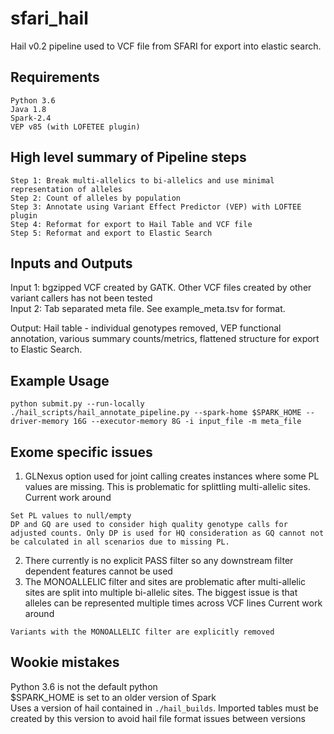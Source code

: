# sfari_hail
Hail v0.2 pipeline used to VCF file from SFARI for export into elastic search.

## Requirements
```
Python 3.6
Java 1.8
Spark-2.4
VEP v85 (with LOFETEE plugin)
```

## High level summary of Pipeline steps
```
Step 1: Break multi-allelics to bi-allelics and use minimal representation of alleles
Step 2: Count of alleles by population
Step 3: Annotate using Variant Effect Predictor (VEP) with LOFTEE plugin
Step 4: Reformat for export to Hail Table and VCF file
Step 5: Reformat and export to Elastic Search
```


## Inputs and Outputs
Input 1: bgzipped VCF created by GATK. Other VCF files created by other variant callers has not been tested  
Input 2: Tab separated meta file. See example_meta.tsv for format.  

Output: Hail table - individual genotypes removed, VEP functional annotation, various summary counts/metrics, flattened structure for export to Elastic Search.

## Example Usage
```
python submit.py --run-locally ./hail_scripts/hail_annotate_pipeline.py --spark-home $SPARK_HOME --driver-memory 16G --executor-memory 8G -i input_file -m meta_file
```


## Exome specific issues
1. GLNexus option used for joint calling creates instances where some PL values are missing. This is problematic for splittling multi-allelic sites. 
Current work around 
```
Set PL values to null/empty
DP and GQ are used to consider high quality genotype calls for adjusted counts. Only DP is used for HQ consideration as GQ cannot not be calculated in all scenarios due to missing PL.
```
2. There currently is no explicit PASS filter so any downstream filter dependent features cannot be used
3. The MONOALLELIC filter and sites are problematic after multi-allelic sites are split into multiple bi-allelic sites. The biggest issue is that alleles can be represented multiple times across VCF lines
Current work around
```
Variants with the MONOALLELIC filter are explicitly removed
```

## Wookie mistakes
Python 3.6 is not the default python  
$SPARK_HOME is set to an older version of Spark  
Uses a version of hail contained in `./hail_builds`. Imported tables must be created by this version to avoid hail file format issues between versions  



